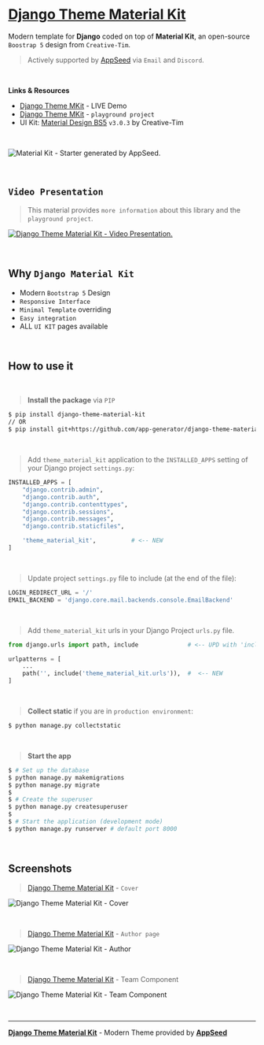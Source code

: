 # [Django Theme Material Kit](https://github.com/app-generator/django-theme-material-kit)

Modern template for **Django** coded on top of **Material Kit**, an open-source `Boostrap 5` design from `Creative-Tim`. 

> Actively supported by [AppSeed](https://appseed.us/) via `Email` and `Discord`.

<br>

**Links & Resources**

- [Django Theme MKit](https://django-material-kit.appseed-srv1.com/) - LIVE Demo
- [Django Theme MKit](https://github.com/app-generator/django-theme-mkit-playground) - `playground project` 
- UI Kit: [Material Design BS5](https://www.creative-tim.com/product/material-kit?AFFILIATE=128200) `v3.0.3` by Creative-Tim

<br />

![Material Kit - Starter generated by AppSeed.](https://user-images.githubusercontent.com/51070104/167396765-c88b7a95-155f-4236-8691-7b80fa2d9cd9.png)

<br>

## `Video Presentation`

> This material provides `more information` about this library and the `playground project`.

[![Django Theme Material Kit - Video Presentation.](https://user-images.githubusercontent.com/51070104/203492108-48d48000-2ad7-4dec-810a-d633b2c89510.png)](https://www.youtube.com/watch?v=LkFNuotJEUM)

<br />

## Why `Django Material Kit`

- Modern `Bootstrap 5` Design
- `Responsive Interface`
- `Minimal Template` overriding
- `Easy integration`
- ALL `UI KIT` pages available

<br />

## How to use it

<br />

> **Install the package** via `PIP` 

```bash
$ pip install django-theme-material-kit
// OR
$ pip install git+https://github.com/app-generator/django-theme-material-kit.git
```

<br />

> Add `theme_material_kit` application to the `INSTALLED_APPS` setting of your Django project `settings.py`:

```python
INSTALLED_APPS = [
    "django.contrib.admin",
    "django.contrib.auth",
    "django.contrib.contenttypes",
    "django.contrib.sessions",
    "django.contrib.messages",
    "django.contrib.staticfiles",

    'theme_material_kit',          # <-- NEW 
]
```

<br />

> Update project `settings.py` file to include (at the end of the file):

```python
LOGIN_REDIRECT_URL = '/'
EMAIL_BACKEND = 'django.core.mail.backends.console.EmailBackend'
```

<br />

> Add `theme_material_kit` urls in your Django Project `urls.py` file.

```python
from django.urls import path, include              # <-- UPD with 'include' directive

urlpatterns = [
    ...
    path('', include('theme_material_kit.urls')),  #  <-- NEW
]
```

<br />

> **Collect static** if you are in `production environment`:

```bash
$ python manage.py collectstatic
```

<br />

> **Start the app**

```bash
$ # Set up the database
$ python manage.py makemigrations
$ python manage.py migrate
$
$ # Create the superuser
$ python manage.py createsuperuser
$
$ # Start the application (development mode)
$ python manage.py runserver # default port 8000
```

<br />

## Screenshots

> [Django Theme Material Kit](https://github.com/app-generator/django-theme-material-kit) - `Cover`

![Django Theme Material Kit - Cover](https://user-images.githubusercontent.com/51070104/203402055-6c29dce8-ee03-4f43-89fb-4673e2e32b44.jpg)

<br />

> [Django Theme Material Kit](https://github.com/app-generator/django-theme-material-kit) - `Author page`

![Django Theme Material Kit - Author](https://user-images.githubusercontent.com/51070104/203402231-fc44eaa0-3a90-44b4-ad6d-34e3025ce908.jpg)

<br />

> [Django Theme Material Kit](https://github.com/app-generator/django-theme-material-kit) - Team Component

![Django Theme Material Kit - Team Component](https://user-images.githubusercontent.com/51070104/203402322-4d77ab42-6ef9-4d17-b09e-5f1b7e57e9e9.jpg)

<br />

---
**[Django Theme Material Kit](https://github.com/app-generator/django-theme-material-kit)** - Modern Theme provided by **[AppSeed](https://appseed.us/)**
